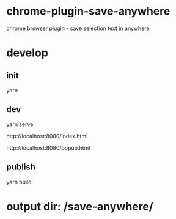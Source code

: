 # chrome-plugin-save-anywhere

chrome browser plugin - save selection text in anywhere

# develop 

## init
  yarn
  
## dev
  yarn serve 
  
  http://localhost:8080/index.html
  
  http://localhost:8080/popup.html
  
## publish
  yarn build 
  
  # output dir: /save-anywhere/
